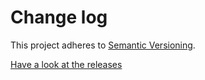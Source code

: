 # Change log

This project adheres to [Semantic Versioning](http://semver.org/).

[Have a look at the releases](https://github.com/malte-wessel/react-matchmedia-connect/releases)
